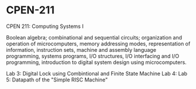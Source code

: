 # CPEN-211
CPEN 211: Computing Systems I

Boolean algebra; combinational and sequential circuits; organization and operation of microcomputers, memory addressing modes, representation of information, instruction sets, machine and assembly language programming, systems programs, I/O structures, I/O interfacing and I/O programming, introduction to digital system design using microcomputers.

Lab 3: Digital Lock using Combintional and Finite State Machine
Lab 4: 
Lab 5: Datapath of the "Simple RISC Machine"
